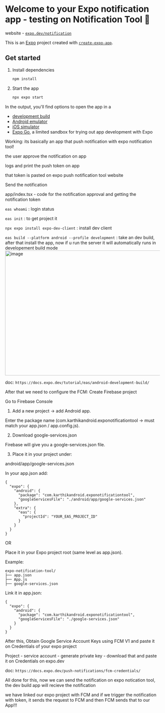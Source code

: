 # Welcome to your Expo notification app - testing on Notification Tool 👋

website - [`expo.dev/notification`](https://expo.dev/notifications)

This is an [Expo](https://expo.dev) project created with [`create-expo-app`](https://www.npmjs.com/package/create-expo-app).

## Get started

1. Install dependencies

   ```bash
   npm install
   ```

2. Start the app

   ```bash
   npx expo start
   ```

In the output, you'll find options to open the app in a

- [development build](https://docs.expo.dev/develop/development-builds/introduction/)
- [Android emulator](https://docs.expo.dev/workflow/android-studio-emulator/)
- [iOS simulator](https://docs.expo.dev/workflow/ios-simulator/)
- [Expo Go](https://expo.dev/go), a limited sandbox for trying out app development with Expo


Working: its basically an app that push notification with expo notification tool!

the user approve the notification on app

logs and print the push token on app

that token is pasted on expo push notification tool website

Send the notification

app/index.tsx - code for the notification approval and getting the notification token

`eas whoami` : login status

`eas init` : to get project it

`npx expo install expo-dev-client` : install dev client

`eas build --platform android --profile development` : take an dev build, after that install the app, now if u run the server it will automatically runs in developement build mode
<img width="715" height="407" alt="image" src="https://github.com/user-attachments/assets/9ed37a3d-b00f-47ab-9bd7-9d84c299c3ab" />


doc: `https://docs.expo.dev/tutorial/eas/android-development-build/`

After that we need to configure the FCM:
Create Firebase project

Go to Firebase Console

1. Add a new project → add Android app.
   
Enter the package name (com.karthikandroid.exponotificationtool → must match your app.json / app.config.js).

2. Download google-services.json
   
Firebase will give you a google-services.json file.

3. Place it in your project under:
   
android/app/google-services.json

In your app.json add:
```
{
  "expo": {
    "android": {
      "package": "com.karthikandroid.exponotificationtool",
      "googleServicesFile": "./android/app/google-services.json"
    },
    "extra": {
      "eas": {
        "projectId": "YOUR_EAS_PROJECT_ID"
      }
    }
  }
}
```
   OR
   
Place it in your Expo project root (same level as app.json).

Example:
```
expo-notification-tool/
├── app.json
├── App.js
├── google-services.json 
```
Link it in app.json:
```
{
  "expo": {
    "android": {
      "package": "com.karthikandroid.exponotificationtool",
      "googleServicesFile": "./google-services.json"
    }
  }
}
```

After this, Obtain Google Service Account Keys using FCM V1 and paste it on Credentials of your expo project

Project - service account - generate private key - download that and paste it on Credentials on expo.dev

doc: `https://docs.expo.dev/push-notifications/fcm-credentials/`

All done for this, now we can send the notification on expo notication tool, the dev build app will recieve the notification

we have linked our expo project with FCM and if we trigger the notification with token, it sends the request to FCM and then FCM sends that to our App!!!
